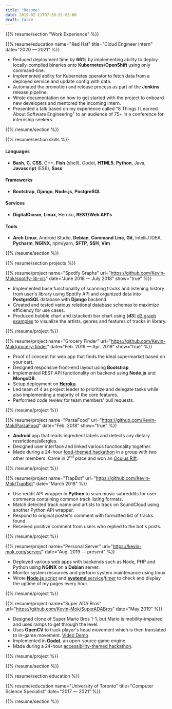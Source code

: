 ```yaml
---
title: "Resume"
date: 2019-02-11T07:50:51-05:00
draft: false
---
```

{{% resume/section "Work Experience" %}}<!--- {{{ -->

{{% resume/education name="Red Hat" 
title="Cloud Engineer Intern" date="2020 — 2021" %}}
- Reduced deployment time by **66%** by implementing ability to 
  deploy locally-compiled binaries onto **Kubernetes**/**OpenShift**
  using only command-line. 
- Implemented ability for Kubernetes operator to fetch data 
  from a deployed service and update config with data.
- Automated the promotion and release process 
  as part of the **Jenkins** release pipeline.
- Wrote documentation on how to get started with the project to onboard new 
  developers and mentored the incoming intern.
- Presented a talk based on my experience called "8 Things I 
  Learned About Software Engineering" to an audience of 75+ 
  in a conference for internship seekers.

{{% /resume/section %}}<!--- }}} -->

{{% resume/section skills %}}<!--- {{{ -->

#### Languages
- **Bash**, **C**, **CSS**, C++, **Fish** (shell), Godot, **HTML5**, 
  **Python**, Java, **Javascript** (ES6), **Sass**

#### Frameworks
- **Bootstrap**, **Django**, **Node.js**, **PostgreSQL**

#### Services
- **DigitalOcean**, **Linux**, Heroku, **REST/Web API's**

#### Tools
- **Arch Linux**, Android Studio, **Debian**, **Command Line**, 
  **Git**, IntelliJ IDEA, **Pycharm**, **NGINX**, npm/yarn, **SFTP**, 
  **SSH**, **Vim**

{{% /resume/section %}}<!--- }}} -->

{{% resume/section projects %}}<!--- {{{ -->

<!--- Spotify Graphs {{{ -->

{{% resume/project name="Spotify Graphs" 
url="https://github.com/Kevin-Mok/spotify-lib-vis" date="June 2018 — July 2018" 
show="true" %}}

- Implemented base functionality of scanning tracks and listening 
  history from user's library using Spotify API and organized data 
  into **PostgreSQL** database with **Django** backend.
- Created and tested various relational database schemas to maximize 
  efficiency for use cases.
- Produced bubble chart and (stacked) bar chart using [**d3**]
[d3 graph examples] to visualize the artists, genres and features of 
tracks in library.

[d3 graph examples]: https://github.com/d3/d3/wiki/Gallery

{{% /resume/project %}}

<!--- Spotify Graphs }}} -->

<!--- Grocery Finder {{{ -->

{{% resume/project name="Grocery Finder" 
url="https://github.com/Kevin-Mok/grocery-finder" date="Feb. 2019 — Apr. 2019" 
show="true" %}}

- Proof of concept for web app that finds the ideal supermarket based on your cart.
- Designed responsive front-end layout using **Bootstrap**.
- Implemented REST API functionality on backend using **Node.js** and 
  **MongoDB**.
- Setup deployment on [**Heroku**][Grocery Finder Heroku].
- Led team of 4 as project leader to prioritize and delegate tasks while
  also implementing a majority of the core features.
- Performed code review for team members' pull requests.

[Grocery Finder Heroku]: http://www.grocery-finder.ml

{{% /resume/project %}}

<!--- Grocery Finder }}} -->

<!--- ParsaFood {{{ -->

{{% resume/project name="ParsaFood" 
url="https://github.com/Kevin-Mok/ParsaFood" date="Feb. 2018" 
show="true" %}}

- **Android** app that reads ingredient labels and detects any dietary 
  restrictions/allergies. 
- Designed user interface and linked various functionality together.
- Made during a 24-hour [food-themed hackathon][Platterz Hackathon event]
  in a group with two other members. Came in 2<sup>nd</sup> place and won
  an [Oculus Rift][Oculus Rift Amazon].

[Parsafood repo]: https://github.com/Kevin-Mok/ParsaFood
[Platterz Hackathon event]: 
https://www.eventbrite.com/e/platterz-hackathon-tickets-42682237722
[Oculus Rift Amazon]: https://www.amazon.ca/Oculus-Rift-Windows-VR-Headset/dp/B00VF0IXEY/ref=sr_1_1_sspa?ie=UTF8&qid=1520422949&sr=8-1-spons&keywords=oculus+rift&psc=1

{{% /resume/project %}}

<!--- ParsaFood }}} -->
 
<!--- TrapBot {{{ -->

{{% resume/project name="TrapBot"
url="https://github.com/Kevin-Mok/TrapBot" date="March 2018" %}}

- Use reddit API wrapper in **Python** to scan music subreddits for user 
  comments containing common track listing formats.
- Match detected track name and artists to track on SoundCloud using another 
  Python API wrapper.
- Respond to original poster's comment with formatted list of tracks found.
- Received positive comment from users who replied to the bot's posts.

{{% /resume/project %}}

<!--- Grocery Finder }}} -->

<!--- DigitalOcean {{{ -->

{{% resume/project name="Personal Server"
url="https://kevin-mok.com/server/" date="Aug. 2019 — present" %}}

- Deployed various web apps with backends such as Node, PHP and Python using 
  **NGINX** on a **Debian** server.
- Monitor system resources and perform system maintenance using tmux.
- Wrote [**Node.js** script][server script] and [**systemd** service][systemd service]/[timer]
  to check and display the uptime of my pages every hour.

[server script]: https://git.kevin-mok.com/Kevin-Mok/server-pages/src/branch/master/server-status.js
[systemd service]: https://git.kevin-mok.com/Kevin-Mok/server-pages/src/branch/master/server-pages.service
[timer]: https://git.kevin-mok.com/Kevin-Mok/server-pages/src/branch/master/server-pages.timer

{{% /resume/project %}}

<!--- DigitalOcean Droplet }}} -->

<!--- Super ADA Bros. {{{ -->

{{% resume/project name="Super ADA Bros"
url="https://github.com/Kevin-Mok/SuperADABros" date="May 2019" %}}

- Designed clone of Super Mario Bros 1-1, but Mario is mobility-impaired and
  uses ramps to get through the level.
- Uses **OpenCV** to track player's head movement which is then translated to 
  in-game movement. [Video Demo]
- Implemented in [**Godot**][Godot site], an open-source game engine.
- Made during a 24-hour [accessibility-themed hackathon][PC Hacks event].

[PC Hacks event]: https://pchacks19.devpost.com/
[Godot site]: https://godotengine.org
[Video Demo]: https://youtu.be/vRdENLGrBqM

{{% /resume/project %}}


<!--- Grocery Finder }}} -->

{{% /resume/section %}}<!--- }}} -->

{{% resume/section education %}}<!--- {{{ -->

{{% resume/education name="University of Toronto"
title="Computer Science Specialist" date="2017 — 2021" %}}

{{% /resume/section %}}<!--- }}} -->

<!-- vim: fdm=marker -->

